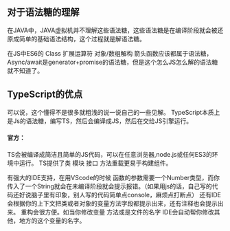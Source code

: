 ## 对于语法糖的理解
在JAVA中，JAVA虚拟机并不理解这些语法糖，这些语法糖是在编译阶段就会被还原成简单的基础语法结构，这个过程就是解语法糖。

在JS中ES6的 Class 扩展运算符 对象/数组解构 箭头函数应该都属于语法糖， Async/await是generator+promise的语法糖，但是这个怎么JS怎么解的语法糖就不知道了。

## TypeScript的优点
可以说，这个懂得不是很多就粗浅的说一说自己的一些见解。
TypeScript本质上是Js的语法糖，编写TS，然后会编译成JS，然后在交给JS引擎运行。

#### 官方：
TS会被编译成简洁且简单的JS代码，可以在任意浏览器,node.js或任何ES3的环境中运行。
TS提供了类 模块 接口 方法重载更易于构建组件。

有强大的IDE支持，在用VScode的时候
函数的参数需要一个Number类型，而你传入了一个String就会在未编译阶段就会提示报错。（如果用js的话，自己写的代码还好说脑子里有印象，别人写的代码简单点console，麻烦点打断点）
还有IDE会根据你的上下文把类或者对象的变量方法字段都提示出来，还有注释也会提示出来。
重构会很方便。如当你修改变量 方法或是文件的名字 IDE会自动帮你修改其他，地方的这个变量的名字。